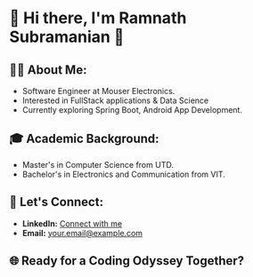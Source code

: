 # 👋 Hi there, I'm Ramnath Subramanian 🚀

## 🧑‍💻 About Me:

- Software Engineer at Mouser Electronics.
- Interested in FullStack applications & Data Science
- Currently exploring Spring Boot, Android App Development.

## 🎓 Academic Background:

- Master's in Computer Science from UTD.
- Bachelor's in Electronics and Communication from VIT.

## 🤝 Let's Connect:

- **LinkedIn:** [Connect with me](https://www.linkedin.com/in/your-profile)
- **Email:** your.email@example.com

## 🌐 Ready for a Coding Odyssey Together?
